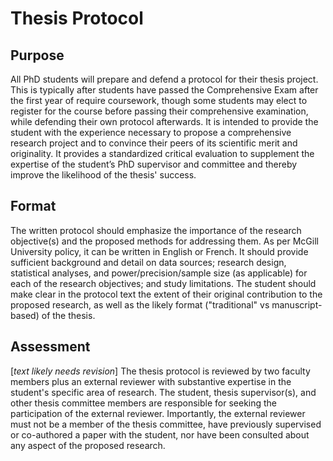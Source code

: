 # Thesis Protocol

## Purpose
All PhD students will prepare and defend a protocol for their thesis project. This is typically after students have passed the Comprehensive Exam after the first year of require coursework, though some students may elect to register for the course before passing their comprehensive examination, while defending their own protocol afterwards. It is intended to provide the student with the experience necessary to propose a comprehensive research project and to convince their peers of its scientific merit and originality. It provides a standardized critical evaluation
to supplement the expertise of the student’s PhD supervisor and committee and thereby improve the likelihood of the thesis' success. 

## Format
The written protocol should emphasize the importance of the research objective(s) and the proposed methods for addressing them. As per McGill University policy, it can be written in English or French. It should provide sufficient background and detail on data sources; research design, statistical analyses, and power/precision/sample size (as applicable) for each of the research objectives; and study limitations. The student should make clear in the protocol text the extent of their original contribution to the proposed research, as well as the likely format ("traditional" vs manuscript-based) of the thesis.

## Assessment 
[*text likely needs revision*]
The thesis protocol is reviewed by two faculty members plus an external reviewer with substantive expertise in the student's specific area of research. The student, thesis supervisor(s), and other thesis committee members are responsible for seeking the participation of the external reviewer. Importantly, the external reviewer must not be a member of the thesis committee, have previously supervised or co-authored a paper with the student, nor have been consulted about any aspect of the proposed research.
